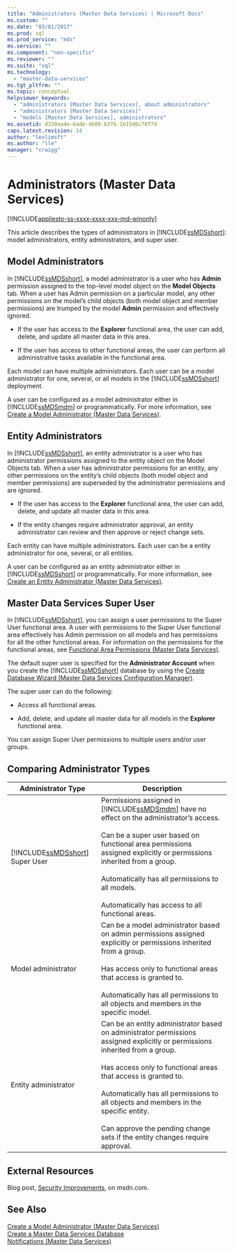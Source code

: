 ```yaml
---
title: "Administrators (Master Data Services) | Microsoft Docs"
ms.custom: ""
ms.date: "03/01/2017"
ms.prod: sql
ms.prod_service: "mds"
ms.service: ""
ms.component: "non-specific"
ms.reviewer: ""
ms.suite: "sql"
ms.technology: 
  - "master-data-services"
ms.tgt_pltfrm: ""
ms.topic: conceptual
helpviewer_keywords: 
  - "administrators [Master Data Services], about administrators"
  - "administrators [Master Data Services]"
  - "models [Master Data Services], administrators"
ms.assetid: d330aa4e-6ade-4b09-b376-1b15d6c78f7d
caps.latest.revision: 14
author: "leolimsft"
ms.author: "lle"
manager: "craigg"
---
```

# Administrators (Master Data Services)

[!INCLUDE[appliesto-ss-xxxx-xxxx-xxx-md-winonly](../includes/appliesto-ss-xxxx-xxxx-xxx-md-winonly.md)]

  This article describes the types of administrators in [!INCLUDE[ssMDSshort](../includes/ssmdsshort-md.md)]: model administrators, entity administrators, and super user.  
  
## Model Administrators  
 In [!INCLUDE[ssMDSshort](../includes/ssmdsshort-md.md)], a model administrator is a user who has **Admin** permission assigned to the top-level model object on the **Model Objects** tab. When a user has Admin permission on a particular model, any other permissions on the model’s child objects (both model object and member permissions) are trumped by the model **Admin** permission and effectively ignored.  
  
-   If the user has access to the **Explorer** functional area, the user can add, delete, and update all master data in this area.  
  
-   If the user has access to other functional areas, the user can perform all administrative tasks available in the functional area.  
  
 Each model can have multiple administrators. Each user can be a model administrator for one, several, or all models in the [!INCLUDE[ssMDSshort](../includes/ssmdsshort-md.md)] deployment.  
  
 A user can be configured as a model administrator either in [!INCLUDE[ssMDSmdm](../includes/ssmdsmdm-md.md)] or programmatically. For more information, see [Create a Model Administrator &#40;Master Data Services&#41;](../master-data-services/create-a-model-administrator-master-data-services.md).  
  
## Entity Administrators  
 In [!INCLUDE[ssMDSshort](../includes/ssmdsshort-md.md)], an entity administrator is a user who has administrator permissions assigned to the entity object on the Model Objects tab. When a user has administrator permissions for an entity, any other permissions on the entity’s child objects (both model object and member permissions) are superseded by the administrator permissions and are ignored.  
  
-   If the user has access to the **Explorer** functional area, the user can add, delete, and update all master data in this area.  
  
-   If the entity changes require administrator approval, an entity administrator can review and then approve or reject change sets.  
  
 Each entity can have multiple administrators. Each user can be a entity administrator for one, several, or all entities.  
  
 A user can be configured as an entity administrator either in [!INCLUDE[ssMDSshort](../includes/ssmdsshort-md.md)] or programmatically. For more information, see [Create an Entity Administrator &#40;Master Data Services&#41;](../master-data-services/create-an-entity-administrator-master-data-services.md).  
  
## Master Data Services Super User  
 In [!INCLUDE[ssMDSshort](../includes/ssmdsshort-md.md)], you can assign a user permissions to the Super User functional area. A user with permissions to the Super User functional area effectively has Admin permission on all models and has permissions for all the other functional areas. For information on the permissions for the functional areas, see [Functional Area Permissions &#40;Master Data Services&#41;](../master-data-services/functional-area-permissions-master-data-services.md).  
  
 The default super user is specified for the **Administrator Account** when you create the [!INCLUDE[ssMDSshort](../includes/ssmdsshort-md.md)] database by using the [Create Database Wizard &#40;Master Data Services Configuration Manager&#41;](../master-data-services/create-database-wizard-master-data-services-configuration-manager.md).  
  
 The super user can do the following:  
  
-   Access all functional areas.  
  
-   Add, delete, and update all master data for all models in the **Explorer** functional area.  
  
 You can assign Super User permissions to multiple users and/or user groups.  
  
## Comparing Administrator Types  
  
|Administrator Type|Description|  
|------------------------|-----------------|  
|[!INCLUDE[ssMDSshort](../includes/ssmdsshort-md.md)] Super User|Permissions assigned in [!INCLUDE[ssMDSmdm](../includes/ssmdsmdm-md.md)] have no effect on the administrator’s access.<br /><br /> Can be a super user based on functional area permissions assigned explicitly or permissions inherited from a group.<br /><br /> Automatically has all permissions to all models.<br /><br /> Automatically has access to all functional areas.|  
|Model administrator|Can be a model administrator based on admin permissions assigned explicitly or permissions inherited from a group.<br /><br /> Has access only to functional areas that access is granted to.<br /><br /> Automatically has all permissions to all objects and members in the specific model.|  
|Entity administrator|Can be an entity administrator based on administrator permissions assigned explicitly or permissions inherited from a group.<br /><br /> Has access only to functional areas that access is granted to.<br /><br /> Automatically has all permissions to all objects and members in the specific entity.<br /><br /> Can approve the pending change sets if the entity changes require approval.|  
  
## External Resources  
 Blog post, [Security Improvements](http://go.microsoft.com/fwlink/p/?LinkId=615376), on msdn.com.  
  
## See Also  
 [Create a Model Administrator &#40;Master Data Services&#41;](../master-data-services/create-a-model-administrator-master-data-services.md)   
 [Create a Master Data Services Database](../master-data-services/install-windows/create-a-master-data-services-database.md)   
 [Notifications &#40;Master Data Services&#41;](../master-data-services/notifications-master-data-services.md)  
  
  

